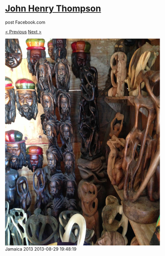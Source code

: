 # [John Henry Thompson](../README.md)
post Facebook.com

[< Previous](2013-08-29-15.md) [Next >](2013-08-29-17.md)

[![](../media/2013-08-29/Jamaica-2027.jpg)](../README.md)
Jamaica 2013
2013-08-29 19:48:19